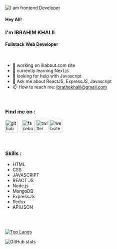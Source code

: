 ![I am frontend Developer](https://pbs.twimg.com/profile_banners/1021369588762566656/1638276899/1500x500)

#### Hey All!
### I'm IBRAHIM KHALIL
#### Fullstack Web Developer

  
              
<br>            
              
- 🔭 working on ikabout.com site 
- 🌱 currently learning Next.js
- 🤔 looking for help with Javascript 
- 💬 Ask me about ReactJS, ExpressJS, Javascript 
- 📫 How to reach me: ibrathekhalil@gmail.com 

<br>
    
<h3>Find me on : </h3>

[<img style="margin-right:10px" src='https://cdn.jsdelivr.net/npm/simple-icons@3.0.1/icons/github.svg' alt='github' height='40'>](https://github.com/ibraakhalil)   [<img src='https://cdn.jsdelivr.net/npm/simple-icons@3.0.1/icons/facebook.svg' alt='facebook' height='40'>](https://www.facebook.com/ibraa.khalil)    [<img src='https://cdn.jsdelivr.net/npm/simple-icons@3.0.1/icons/twitter.svg' alt='twitter' height='40'>](https://twitter.com/ibra_khalil5425)    [<img src='https://cdn.jsdelivr.net/npm/simple-icons@3.0.1/icons/icloud.svg' alt='website' height='40'>](ikabout.com)  

<div>
    <br>
  <h3>Skills : </h3>
  <ul>
    <li>HTML</li>
    <li>CSS</li>
    <li>JAVASCRIPT</li>
    <li>REACT JS</li>
    <li>Node.js</li>
    <li>MongoDB</li>
    <li>ExpressJS</li>
    <li>Redux</li>
    <li>API/JSON</li>
    
  <br><br>
</div>








[![Top Langs](https://github-readme-stats.vercel.app/api/top-langs/?username=ibraakhalil)](https://github.com/anuraghazra/github-readme-stats)

![GitHub stats](https://github-readme-stats.vercel.app/api?username=ibraakhalil&show_icons=true)  


